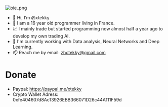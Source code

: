 ![oie_png](https://user-images.githubusercontent.com/98614666/155200809-202e4a5d-d807-40a7-89d7-03e94d3bdb57.png)

- 👋 Hi, I’m @xtekky
- 👀 I am a 16 year old programmer living in France.
- 📈 I mainly trade but started programming now almost half a year ago to develop my own trading AI.
- 🌱 I'm currently working with Data analysis, Neural Networks and Deep Learning.
- 📫 Reach me by email: zhctekky@gmail.com

# Donate
- Paypal: https://paypal.me/xtekky
- Crypto Wallet Adress: 0xfe404607d8Ac13926EBB366071D26c44A111F59d

